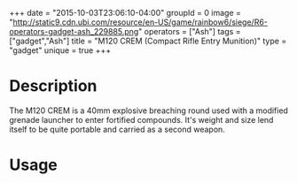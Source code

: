 +++
date = "2015-10-03T23:06:10-04:00"
groupId = 0
image = "http://static9.cdn.ubi.com/resource/en-US/game/rainbow6/siege/R6-operators-gadget-ash_229885.png"
operators = ["Ash"]
tags = ["gadget","Ash"]
title = "M120 CREM (Compact Rifle Entry Munition)"
type = "gadget"
unique = true
+++

# Description

The M120 CREM is a 40mm explosive breaching round used with a modified grenade launcher to enter
fortified compounds. It's weight and size lend itself to be quite portable and carried as a second
weapon.

# Usage

